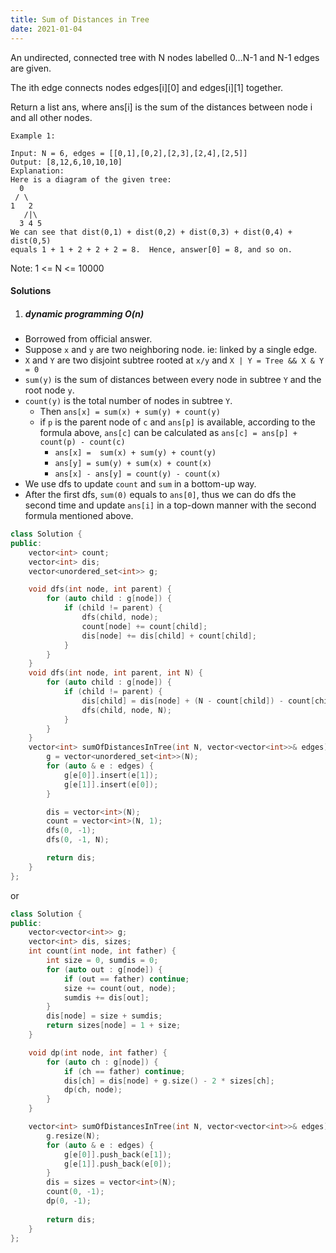 ```yaml
---
title: Sum of Distances in Tree
date: 2021-01-04
---
```

An undirected, connected tree with N nodes labelled 0...N-1 and N-1 edges are given.

The ith edge connects nodes edges[i][0] and edges[i][1] together.

Return a list ans, where ans[i] is the sum of the distances between node i and all other nodes.

```
Example 1:

Input: N = 6, edges = [[0,1],[0,2],[2,3],[2,4],[2,5]]
Output: [8,12,6,10,10,10]
Explanation: 
Here is a diagram of the given tree:
  0
 / \
1   2
   /|\
  3 4 5
We can see that dist(0,1) + dist(0,2) + dist(0,3) + dist(0,4) + dist(0,5)
equals 1 + 1 + 2 + 2 + 2 = 8.  Hence, answer[0] = 8, and so on.
```
Note: 1 <= N <= 10000


#### Solutions

1. ##### dynamic programming O(n)

- Borrowed from official answer.
- Suppose `x` and `y` are two neighboring node. ie: linked by a single edge.
- `X` and `Y` are two disjoint subtree rooted at `x/y` and `X | Y = Tree && X & Y = 0`
- `sum(y)` is the sum of distances between every node in subtree `Y` and the root node `y`.
- `count(y)` is the total number of nodes in subtree `Y`.
    - Then `ans[x] = sum(x) + sum(y) + count(y)`
    - if `p` is the parent node of `c` and `ans[p]` is available, according to the formula above, `ans[c]` can be calculated as `ans[c] = ans[p] + count(p) - count(c)`
        - `ans[x] =  sum(x) + sum(y) + count(y)`
        - `ans[y] = sum(y) + sum(x) + count(x)`
        - `ans[x] - ans[y] = count(y) - count(x)`
- We use dfs to update `count` and `sum` in a bottom-up way.
- After the first dfs, `sum(0)` equals to `ans[0]`, thus we can do dfs the second time and update `ans[i]` in a top-down manner with the second formula mentioned above.


```cpp
class Solution {
public:
    vector<int> count;
    vector<int> dis;
    vector<unordered_set<int>> g;

    void dfs(int node, int parent) {
        for (auto child : g[node]) {
            if (child != parent) {
                dfs(child, node);
                count[node] += count[child];
                dis[node] += dis[child] + count[child];
            }
        }
    }
    void dfs(int node, int parent, int N) {
        for (auto child : g[node]) {
            if (child != parent) {
                dis[child] = dis[node] + (N - count[child]) - count[child];
                dfs(child, node, N);
            }
        }
    }
    vector<int> sumOfDistancesInTree(int N, vector<vector<int>>& edges) {
        g = vector<unordered_set<int>>(N);
        for (auto & e : edges) {
            g[e[0]].insert(e[1]);
            g[e[1]].insert(e[0]);
        }

        dis = vector<int>(N);
        count = vector<int>(N, 1);
        dfs(0, -1);
        dfs(0, -1, N);

        return dis;
    }
};
```

or

```cpp
class Solution {
public:
    vector<vector<int>> g;
    vector<int> dis, sizes;
    int count(int node, int father) {
        int size = 0, sumdis = 0;
        for (auto out : g[node]) {
            if (out == father) continue;
            size += count(out, node);
            sumdis += dis[out];
        }
        dis[node] = size + sumdis;
        return sizes[node] = 1 + size;
    }

    void dp(int node, int father) {
        for (auto ch : g[node]) {
            if (ch == father) continue;
            dis[ch] = dis[node] + g.size() - 2 * sizes[ch];
            dp(ch, node);
        }
    }

    vector<int> sumOfDistancesInTree(int N, vector<vector<int>>& edges) {
        g.resize(N);
        for (auto & e : edges) {
            g[e[0]].push_back(e[1]);
            g[e[1]].push_back(e[0]);
        }
        dis = sizes = vector<int>(N);
        count(0, -1);
        dp(0, -1);
        
        return dis;
    }
};
```